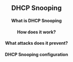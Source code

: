 <h2 align="center">DHCP Snooping</h2>



<h4 align="center">What is DHCP Snooping</h4>


<h4 align="center">How does it work?</h4>


<h4 align="center">What attacks does it prevent?</h4>



<h4 align="center">DHCP Snooping configuration</h4>
